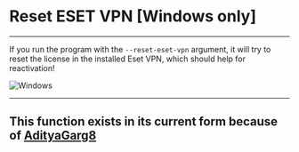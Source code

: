 # Reset ESET VPN [Windows only]

---

If you run the program with the ```--reset-eset-vpn``` argument, it will try to reset the license in the installed Eset VPN, which should help for reactivation!

![Windows](https://github.com/rzc0d3r/ESET-KeyGen/blob/main/img/reset_eset_vpn.png)

---

## This function exists in its current form because of [AdityaGarg8](https://github.com/AdityaGarg8)